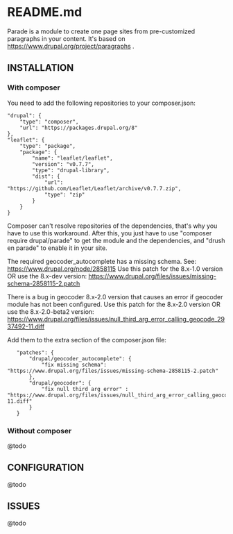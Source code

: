 # README.md

Parade is a module to create one page sites from pre-customized paragraphs in your content.
It's based on https://www.drupal.org/project/paragraphs .

## INSTALLATION
### With composer
You need to add the following repositories to your composer.json:

    "drupal": {
        "type": "composer",
        "url": "https://packages.drupal.org/8"
    },
    "leaflet": {
        "type": "package",
        "package": {
            "name": "leaflet/leaflet",
            "version": "v0.7.7",
            "type": "drupal-library",
            "dist": {
                "url": "https://github.com/Leaflet/Leaflet/archive/v0.7.7.zip",
                "type": "zip"
            }
        }
    }

Composer can't resolve repositories of the dependencies, that's why you have to
use this workaround. After this, you just have to use "composer require
drupal/parade" to get the module and the dependencies, and "drush en parade" to
enable it in your site.


The required geocoder_autocomplete has a missing schema.
See: https://www.drupal.org/node/2858115
Use this patch for the 8.x-1.0 version OR use the 8.x-dev version:
https://www.drupal.org/files/issues/missing-schema-2858115-2.patch

There is a bug in geocoder 8.x-2.0 version that causes an error if geocoder
module has not been configured.
Use this patch for the 8.x-2.0 version OR use the 8.x-2.0-beta2 version:
https://www.drupal.org/files/issues/null_third_arg_error_calling_geocode_2937492-11.diff

Add them to the extra section of the composer.json file:

       "patches": {
           "drupal/geocoder_autocomplete": {
               "fix missing schema": "https://www.drupal.org/files/issues/missing-schema-2858115-2.patch"
           },
           "drupal/geocoder": {
               "fix null third arg error" : "https://www.drupal.org/files/issues/null_third_arg_error_calling_geocode_2937492-11.diff"
           }
       }

### Without composer
@todo


## CONFIGURATION

@todo

## ISSUES

@todo
